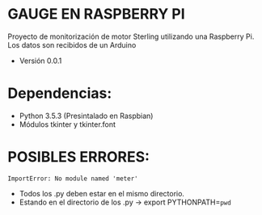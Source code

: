 # GAUGE EN RASPBERRY PI
Proyecto de monitorización de motor Sterling utilizando una Raspberry Pi.
Los datos son recibidos de un Arduino

* Versión 0.0.1

# Dependencias:
* Python 3.5.3 (Presintalado en Raspbian)
* Módulos tkinter y tkinter.font

# POSIBLES ERRORES:
```ImportError: No module named 'meter' ```
* Todos los .py deben estar en el mismo directorio.
* Estando en el directorio de los .py -> export PYTHONPATH=`pwd`

